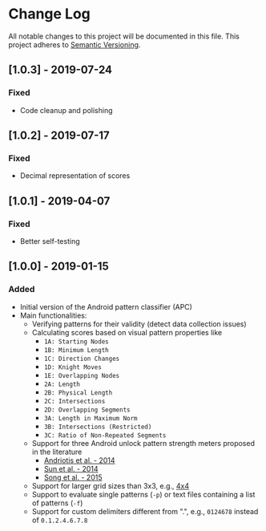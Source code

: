 # Change Log
All notable changes to this project will be documented in this file.
This project adheres to [Semantic Versioning](http://semver.org/).

## [1.0.3] - 2019-07-24
### Fixed
- Code cleanup and polishing

## [1.0.2] - 2019-07-17
### Fixed
- Decimal representation of scores

## [1.0.1] - 2019-04-07
### Fixed
- Better self-testing

## [1.0.0] - 2019-01-15
### Added
- Initial version of the Android pattern classifier (APC)
- Main functionalities:
  * Verifying patterns for their validity (detect data collection issues)
  * Calculating scores based on visual pattern properties like
    * `1A: Starting Nodes`
    * `1B: Minimum Length`
    * `1C: Direction Changes`
    * `1D: Knight Moves`
    * `1E: Overlapping Nodes`
    * `2A: Length`
    * `2B: Physical Length`
    * `2C: Intersections`
    * `2D: Overlapping Segments`
    * `3A: Length in Maximum Norm`
    * `3B: Intersections (Restricted)`
    * `3C: Ratio of Non-Repeated Segments`
  * Support for three Android unlock pattern strength meters proposed in the literature
    * [Andriotis et al. - 2014](https://link.springer.com/chapter/10.1007/978-3-319-07620-1_11)
    * [Sun et al. - 2014](https://www.sciencedirect.com/science/article/abs/pii/S2214212614001458)
    * [Song et al. - 2015](https://dl.acm.org/citation.cfm?id=2702365)
  * Support for larger grid sizes than 3x3, e.g., [4x4](https://dl.acm.org/citation.cfm?id=2818014)
  * Support to evaluate single patterns (`-p`) or text files containing a list of patterns (`-f`)
  * Support for custom delimiters different from ".", e.g., `0124678` instead of `0.1.2.4.6.7.8`